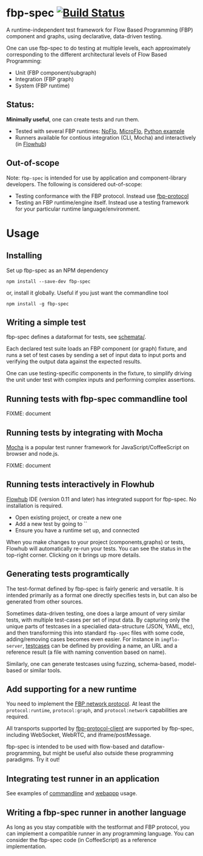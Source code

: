 
fbp-spec [![Build Status](https://secure.travis-ci.org/flowbased/fbp-spec.png?branch=master)](http://travis-ci.org/flowbased/fbp-spec)
=========

A runtime-independent test framework for Flow Based Programming (FBP) component and graphs,
using declarative, data-driven testing.

One can use fbp-spec to do testing at multiple levels,
each approximately corresponding to the different architectural levels of Flow Based Programming:

* Unit (FBP component/subgraph)
* Integration (FBP graph)
* System (FBP runtime)

## Status:

**Minimally useful**, one can create tests and run them.

* Tested with several FBP runtimes: [NoFlo](https://noflojs.org), [MicroFlo](https://microflo.org), [Python example](https://github.com/flowbased/protocol-examples)
* Runners available for contious integration (CLI, Mocha) and interactively (in [Flowhub](https://flowhub.org))

## Out-of-scope

Note: `fbp-spec` is intended for use by application and component-library developers. The following is considered out-of-scope:

* Testing conformance with the FBP protocol. Instead use [fbp-protocol](https://github.com/flowbased/fbp-protocol)
* Testing an FBP runtime/engine itself. Instead use a testing framework for your particular runtime language/environment.

# Usage

## Installing

Set up fbp-spec as an NPM dependency

    npm install --save-dev fbp-spec

or, install it globally. Useful if you just want the commandline tool

    npm install -g fbp-spec

## Writing a simple test

fbp-spec defines a dataformat for tests, see [schemata/](./schemata/).

Each declared test suite loads an FBP component (or graph) fixture,
and runs a set of test cases by sending a set of input data
to input ports and verifying the output data against the expected results.

One can use testing-specific components in the fixture, to simplify
driving the unit under test with complex inputs and performing complex assertions.


## Running tests with fbp-spec commandline tool

FIXME: document

## Running tests by integrating with Mocha

[Mocha](http://mochajs.org/)  is a popular test runner framework for JavaScript/CoffeeScript on browser and node.js.

FIXME: document

## Running tests interactively in Flowhub

[Flowhub](http://app.flowhub.io) IDE (version 0.11 and later) has integrated support for fbp-spec. No installation is required.

* Open existing project, or create a new one
* Add a new test by going to ``
* Ensure you have a runtime set up, and connected

When you make changes to your project (components,graphs) or tests, Flowhub will automatically re-run your tests.
You can see the status in the top-right corner. Clicking on it brings up more details.

## Generating tests programtically

The test-format defined by fbp-spec is fairly generic and versatile. It is intended primarily as
a format one directly specifies tests in, but can also be generated from other sources.

Sometimes data-driven testing, one does a large amount of very similar tests,
with multiple test-cases per set of input data.
By capturing only the unique parts of testcases in a specialied data-structure (JSON, YAML, etc),
and then transforming this into standard `fbp-spec` files with some code, adding/removing
cases becomes even easier.
For instance in `imgflo-server`, [testcases](https://github.com/jonnor/imgflo-server/blob/master/spec/graphtests.yaml)
can be defined by providing a name, an URL and a reference result (a file with naming convention based on name).

Similarly, one can generate testcases using fuzzing, schema-based, model-based or similar tools.

## Add supporting for a new runtime

You need to implement the [FBP network protocol](https://github.com/flowbased/fbp-protocol).
At least the `protocol:runtime`, `protocol:graph`, and `protocol:network` capabilities are required.

All transports supported by [fbp-protocol-client]((https://github.com/flowbased/fbp-protocol))
are supported by fbp-spec, including WebSocket, WebRTC, and iframe/postMessage.

fbp-spec is intended to be used with flow-based and dataflow-programming,
but might be useful also outside these programming paradigms. Try it out!

## Integrating test runner in an application

See examples of [commandline](./src/cli.coffee) and [webappp](./ui/main.coffee) usage.

## Writing a fbp-spec runner in another language

As long as you stay compatible with the testformat and FBP protocol,
you can implement a compatible runner in any programming language.
You can consider the fbp-spec code (in CoffeeScript) as a reference implementation.


